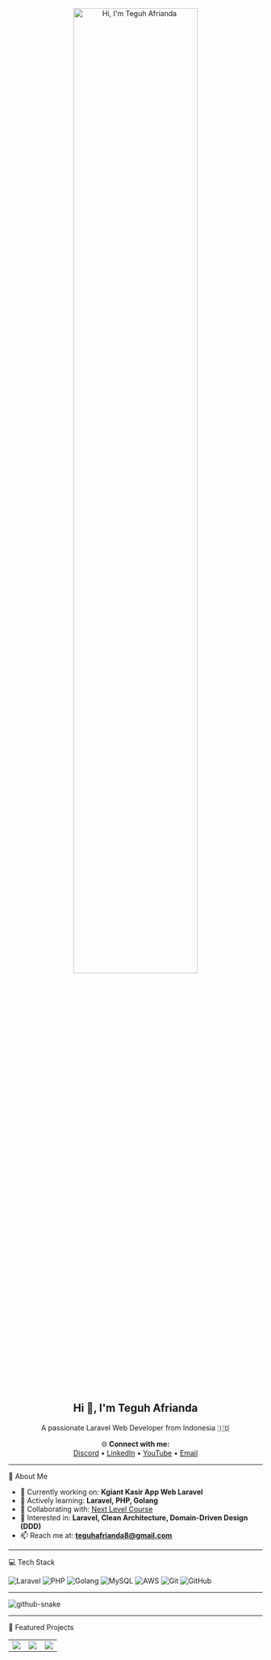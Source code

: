 
<p align="center">
  <a href="https://github.com/teguhafrianda">
    <img width="70%" alt="Hi, I'm Teguh Afrianda" src="https://github.com/user-attachments/assets/da087d57-af56-41e8-bd5e-74819cd12b64" />
  </a>
</p>

<h2 align="center">Hi 👋, I'm Teguh Afrianda</h2>
<p align="center">A passionate Laravel Web Developer from Indonesia 🇮🇩</p>

<p align="center">
  🌐 <strong>Connect with me:</strong><br>
  <a href="https://discord.gg/atashikara">Discord</a> • 
  <a href="https://linkedin.com/in/teguhafrianda">LinkedIn</a> • 
  <a href="https://youtube.com/@teguhafrianda">YouTube</a> • 
  <a href="mailto:teguhafrianda8@gmail.com">Email</a>
</p>

---

🚀 About Me

- 🔭 Currently working on: **Kgiant Kasir App Web Laravel**
- 🌱 Actively learning: **Laravel, PHP, Golang**
- 🤝 Collaborating with: [Next Level Course](https://github.com/NextLevelCourses)
- 💬 Interested in: **Laravel, Clean Architecture, Domain-Driven Design (DDD)**
- 📫 Reach me at: **teguhafrianda8@gmail.com**
  
---

💻 Tech Stack

![Laravel](https://img.shields.io/badge/laravel-%23FF2D20.svg?style=flat-square&logo=laravel&logoColor=white)
![PHP](https://img.shields.io/badge/php-%23777BB4.svg?style=flat-square&logo=php&logoColor=white)
![Golang](https://img.shields.io/badge/go-%2300ADD8.svg?style=flat-square&logo=go&logoColor=white)
![MySQL](https://img.shields.io/badge/mysql-4479A1.svg?style=flat-square&logo=mysql&logoColor=white)
![AWS](https://img.shields.io/badge/AWS-%23FF9900.svg?style=flat-square&logo=amazon-aws&logoColor=white)
![Git](https://img.shields.io/badge/git-%23F05033.svg?style=flat-square&logo=git&logoColor=white)
![GitHub](https://img.shields.io/badge/github-%23121011.svg?style=flat-square&logo=github&logoColor=white)

---

<picture>
  <source media="(prefers-color-scheme: dark)" srcset="https://raw.githubusercontent.com/tobiasmeyhoefer/tobiasmeyhoefer/output/github-snake-dark.svg" />
  <source media="(prefers-color-scheme: light)" srcset="https://raw.githubusercontent.com/tobiasmeyhoefer/tobiasmeyhoefer/output/github-snake.svg" />
  <img alt="github-snake" src="https://raw.githubusercontent.com/tobiasmeyhoefer/tobiasmeyhoefer/output/github-snake.svg" />
</picture>

---

 🚀 Featured Projects

<table>
  <tr>
    <td>
      <a href="https://github.com/NextLevelCourses/nlc-web-laravel">
        <img src="https://github-readme-stats.vercel.app/api/pin/?username=NextLevelCourses&repo=nlc-web-laravel&theme=gruvbox_light&hide_border=true" />
      </a>
    </td>
    <td>
      <a href="https://github.com/teguhafrianda/aptbagus-web-laravel">
        <img src="https://github-readme-stats.vercel.app/api/pin/?username=teguhafrianda&repo=aptbagus-web-laravel&theme=gruvbox_light&hide_border=true" />
      </a>
    </td>
     <td>
      <a href="https://github.com/teguhafrianda/Kgiant-web-laravel">
        <img src="https://github-readme-stats.vercel.app/api/pin/?username=teguhafrianda&repo=Kgiant-web-laravel&theme=gruvbox_light&hide_border=true" />
      </a>
    </td>
  </tr>
</table>
